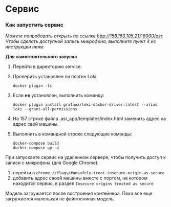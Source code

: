 # Cервис

### Как запустить сервис

*Можете попробовать открыть по ссылке http://158.160.105.217:8000/asr.*  
*Чтобы сделать доступной запись микрофона, выполните пункт 4 из инструкции ниже*

**Для самостоятельного запуска**

1. Перейти в директорию service.

2. Проверить установлен ли плагин Loki: 
    ``` 
    docker plugin -ls
    ```
3. Если **не** установлен, выполнить команду:
    ``` 
    docker plugin install grafana/loki-docker-driver:latest --alias loki --grant-all-permissions
    ```

4. На 157 строке файла .asr_app/templates/index.html заменить адрес на адрес свой машины.

5. Выполнить в командной строке следующие команды:
    ```
    docker-compose build
    docker-compose up -d
    ```

   

При запускаете сервис на удаленном сервере, чтобы получить доступ к записи с микрофона (для Google Chrome):
1. перейти в `chrome://flags/#unsafely-treat-insecure-origin-as-secure` 
2. добавить адрес своей машины вместе с портом, на котором находится сервис, в раздел `Insecure origins treated as secure`

Модель загружается после построения контейнера. Пока все еще загружается маленькая не файнтюниная модель.


